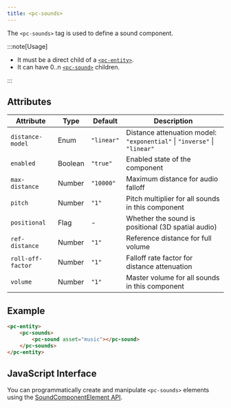 ```yaml
---
title: <pc-sounds>
---
```


The `<pc-sounds>` tag is used to define a sound component.

:::note[Usage]

* It must be a direct child of a [`<pc-entity>`](../pc-entity).
* It can have 0..n [`<pc-sound>`](../pc-sound) children.

:::

## Attributes

<div className="attribute-table">

| Attribute | Type | Default | Description |
| --- | --- | --- | --- |
| `distance-model` | Enum | `"linear"` | Distance attenuation model: `"exponential"` \| `"inverse"` \| `"linear"` |
| `enabled` | Boolean | `"true"` | Enabled state of the component |
| `max-distance` | Number | `"10000"` | Maximum distance for audio falloff |
| `pitch` | Number | `"1"` | Pitch multiplier for all sounds in this component |
| `positional` | Flag | - | Whether the sound is positional (3D spatial audio) |
| `ref-distance` | Number | `"1"` | Reference distance for full volume |
| `roll-off-factor` | Number | `"1"` | Falloff rate factor for distance attenuation |
| `volume` | Number | `"1"` | Master volume for all sounds in this component |

</div>

## Example

```html
<pc-entity>
    <pc-sounds>
        <pc-sound asset="music"></pc-sound>
    </pc-sounds>
</pc-entity>
```

## JavaScript Interface

You can programmatically create and manipulate `<pc-sounds>` elements using the [SoundComponentElement API](https://api.playcanvas.com/web-components/classes/SoundComponentElement.html).
